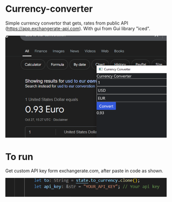 # Currency-converter

Simple currency convertor that gets, rates from public API (https://app.exchangerate-api.com). With gui from Gui library "iced".

![alt text](image.png)

# To run

Get custom API key form exchangerate.com, after paste in code as shown.

![alt text](image-1.png)
